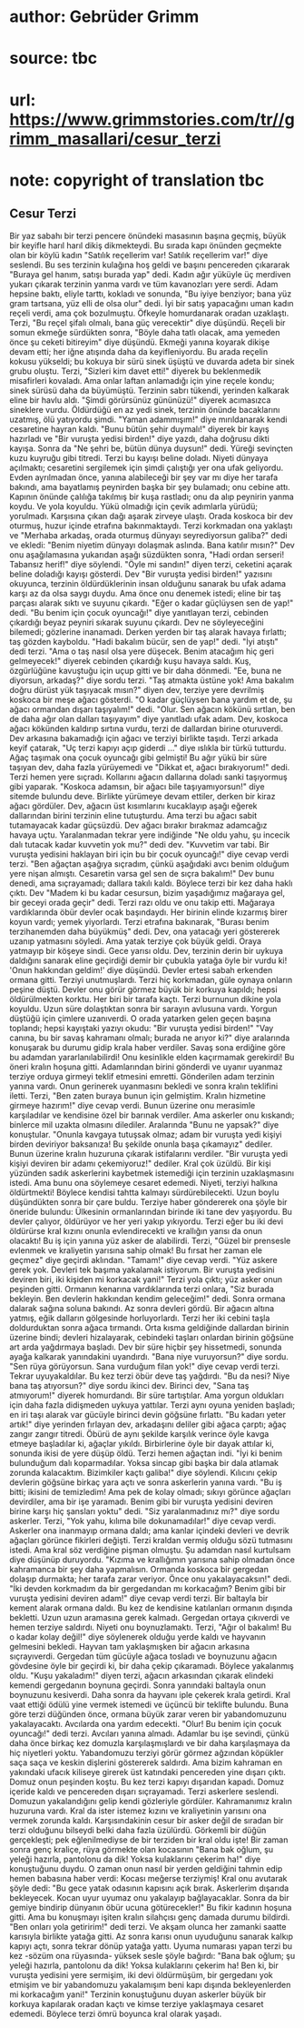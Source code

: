 # author: Gebrüder Grimm
# source: tbc
# url: https://www.grimmstories.com/tr//grimm_masallari/cesur_terzi
# note: copyright of translation tbc

## Cesur Terzi 

Bir yaz sabahı bir terzi pencere önündeki masasının başına geçmiş, büyük
bir keyifle harıl harıl dikiş dikmekteydi. Bu sırada kapı önünden
geçmekte olan bir köylü kadın "Satılık reçellerim var! Satılık
reçellerim var!" diye seslendi.
Bu ses terzinin kulağına hoş geldi ve başını pencereden çıkararak
"Buraya gel hanım, satışı burada yap" dedi.
Kadın ağır yüküyle üç merdiven yukarı çıkarak terzinin yanma vardı ve
tüm kavanozları yere serdi. Adam hepsine baktı, eliyle tarttı, kokladı
ve sonunda, "Bu iyiye benziyor; bana yüz gram tartsana, yüz elli de
olsa olur" dedi.
İyi bir satış yapacağını uman kadın reçeli verdi, ama çok bozulmuştu.
Öfkeyle homurdanarak oradan uzaklaştı.
Terzi, "Bu reçel şifalı olmalı, bana güç verecektir" diye düşündü.
Reçeli bir somun ekmeğe sürdükten sonra, "Böyle daha tatlı olacak, ama
yemeden önce şu ceketi bitireyim" diye düşündü.
Ekmeği yanına koyarak dikişe devam etti; her iğne atışında daha da
keyifleniyordu.
Bu arada reçelin kokusu yükseldi; bu kokuya bir sürü sinek üşüştü ve
duvarda adeta bir sinek grubu oluştu.
Terzi, "Sizleri kim davet etti!" diyerek bu beklenmedik misafirleri
kovaladı. Ama onlar laftan anlamadığı için yine reçele kondu; sinek
sürüsü daha da büyümüştü. Terzinin sabrı tükendi, yerinden kalkarak
eline bir havlu aldı. "Şimdi görürsünüz gününüzü!" diyerek acımasızca
sineklere vurdu. Öldürdüğü en az yedi sinek, terzinin önünde bacaklarını
uzatmış, ölü yatıyordu şimdi.
"Yaman adammışım!" diye mırıldanarak kendi cesaretine hayran kaldı.
"Bunu bütün şehir duymalı!" diyerek bir kayış hazırladı ve "Bir
vuruşta yedisi birden!" diye yazdı, daha doğrusu dikti kayışa.
Sonra da "Ne şehri be, bütün dünya duysun!" dedi.
Yüreği sevinçten kuzu kuyruğu gibi titredi.
Terzi bu kayışı beline doladı. Niyeti dünyaya açılmaktı; cesaretini
sergilemek için şimdi çalıştığı yer ona ufak geliyordu.
Evden ayrılmadan önce, yanına alabileceği bir şey var mı diye her tarafa
bakındı, ama bayatlamış peynirden başka bir şey bulamadı; onu cebine
attı.
Kapının önünde çalılığa takılmış bir kuşa rastladı; onu da alıp peynirin
yanma koydu.
Ve yola koyuldu. Yükü olmadığı için çevik adımlarla yürüdü; yorulmadı.
Karşısına çıkan dağı aşarak zirveye ulaştı. Orada koskoca bir dev
oturmuş, huzur içinde etrafına bakınmaktaydı. Terzi korkmadan ona
yaklaştı ve "Merhaba arkadaş, orada oturmuş dünyayı seyrediyorsun
galiba?" dedi ve ekledi: "Benim niyetim dünyayı dolaşmak aslında. Bana
katılır mısın?"
Dev onu aşağılamasına yukarıdan aşağı süzdükten sonra, "Hadi ordan
serseri! Tabansız herif!" diye söylendi.
"Öyle mi sandın!" diyen terzi, ceketini açarak beline doladığı kayışı
gösterdi.
Dev "Bir vuruşta yedisi birden!" yazısını okuyunca, terzinin
öldürdüklerinin insan olduğunu sanarak bu ufak adama karşı az da olsa
saygı duydu. Ama önce onu denemek istedi; eline bir taş parçası alarak
sıktı ve suyunu çıkardı.
"Eğer o kadar güçlüysen sen de yap!" dedi.
"Bu benim için çocuk oyuncağı!" diye yanıtlayan terzi, cebinden
çıkardığı beyaz peyniri sıkarak suyunu çıkardı.
Dev ne söyleyeceğini bilemedi; gözlerine inanamadı.
Derken yerden bir taş alarak havaya fırlattı; taş gözden kayboldu.
"Hadi bakalım bücür, sen de yap!" dedi.
"İyi atıştı" dedi terzi. "Ama o taş nasıl olsa yere düşecek. Benim
atacağım hiç geri gelmeyecek!" diyerek cebinden çıkardığı kuşu havaya
saldı.
Kuş, özgürlüğüne kavuştuğu için uçup gitti ve bir daha dönmedi. "Ee,
buna ne diyorsun, arkadaş?" diye sordu terzi.
"Taş atmakta üstüne yok! Ama bakalım doğru dürüst yük taşıyacak
mısın?" diyen dev, terziye yere devrilmiş koskoca bir meşe ağacı
gösterdi.
"O kadar güçlüysen bana yardım et de, şu ağacı ormandan dışarı
taşıyalım!" dedi.
"Olur. Sen ağacın kökünü sırtlan, ben de daha ağır olan dalları
taşıyayım" diye yanıtladı ufak adam.
Dev, koskoca ağacı kökünden kaldırıp sırtına vurdu, terzi de dallardan
birine oturuverdi. Dev arkasına bakamadığı için ağacı ve terziyi
birlikte taşıdı.
Terzi arkada keyif çatarak, "Uç terzi kapıyı açıp giderdi ..." diye
ıslıkla bir türkü tutturdu. Ağaç taşımak ona çocuk oyuncağı gibi
gelmişti!
Bu ağır yükü bir süre taşıyan dev, daha fazla yürüyemedi ve "Dikkat et,
ağacı bırakıyorum!" dedi.
Terzi hemen yere sıçradı. Kollarını ağacın dallarına doladı sanki
taşıyormuş gibi yaparak. "Koskoca adamsın, bir ağacı bile
taşıyamıyorsun!" diye sitemde bulundu deve.
Birlikte yürümeye devam ettiler, derken bir kiraz ağacı gördüler.
Dev, ağacın üst kısımlarını kucaklayıp aşağı eğerek dallarından birini
terzinin eline tutuşturdu.
Ama terzi bu ağacı sabit tutamayacak kadar güçsüzdü. Dev ağacı bırakır
bırakmaz adamcağız havaya uçtu. Yaralanmadan tekrar yere indiğinde "Ne
oldu yahu, şu incecik dalı tutacak kadar kuvvetin yok mu?" dedi dev.
"Kuvvetim var tabi. Bir vuruşta yedisini haklayan biri için bu bir
çocuk oyuncağı!" diye cevap verdi terzi.
"Ben ağaçtan aşağıya sıçradım, çünkü aşağıdaki avcı benim olduğum yere
nişan almıştı. Cesaretin varsa gel sen de sıçra bakalım!"
Dev bunu denedi, ama sıçrayamadı; dallara takılı kaldı. Böylece terzi
bir kez daha haklı çıktı.
Dev "Madem ki bu kadar cesursun, bizim yaşadığımız mağaraya gel, bir
geceyi orada geçir" dedi. Terzi razı oldu ve onu takip etti.
Mağaraya vardıklarında öbür devler ocak başındaydı. Her birinin elinde
kızarmış birer koyun vardı; yemek yiyorlardı.
Terzi etrafına bakınarak, "Burası benim terzihanemden daha büyükmüş"
dedi.
Dev, ona yatacağı yeri göstererek uzanıp yatmasını söyledi. Ama yatak
terziye çok büyük geldi. Oraya yatmayıp bir köşeye sindi.
Gece yarısı oldu. Dev, terzinin derin bir uykuya daldığını sanarak eline
geçirdiği demir bir çubukla yatağa öyle bir vurdu ki! 'Onun hakkından
geldim!' diye düşündü.
Devler ertesi sabah erkenden ormana gitti. Terziyi unutmuşlardı. Terzi
hiç korkmadan, güle oynaya onların peşine düştü. Devler onu görür görmez
büyük bir korkuya kapıldı; hepsi öldürülmekten korktu. Her biri bir
tarafa kaçtı.
Terzi burnunun dikine yola koyuldu. Uzun süre dolaştıktan sonra bir
sarayın avlusuna vardı. Yorgun düştüğü için çimlere uzanıverdi. O orada
yatarken gelen geçen başına toplandı; hepsi kayıştaki yazıyı okudu:
"Bir vuruşta yedisi birden!"
"Vay canına, bu bir savaş kahramanı olmalı; burada ne arıyor ki?" diye
aralarında konuşarak bu durumu gidip krala haber verdiler.
Savaş sona erdiğine göre bu adamdan yararlanılabilirdi!
Onu kesinlikle elden kaçırmamak gerekirdi!
Bu öneri kralın hoşuna gitti. Adamlarından birini gönderdi ve uyanır
uyanmaz terziye orduya girmeyi teklif etmesini emretti. Gönderilen adam
terzinin yanına vardı. Onun gerinerek uyanmasını bekledi ve sonra kralın
teklifini iletti.
Terzi, "Ben zaten buraya bunun için gelmiştim. Kralın hizmetine girmeye
hazırım!" diye cevap verdi.
Bunun üzerine onu merasimle karşıladılar ve kendisine özel bir barınak
verdiler. Ama askerler onu kıskandı; binlerce mil uzakta olmasını
dilediler. Aralarında "Bunu ne yapsak?" diye konuştular. "Onunla
kavgaya tutuşsak olmaz; adam bir vuruşta yedi kişiyi birden deviriyor
baksanıza! Bu şekilde onunla başa çıkamayız" dediler.
Bunun üzerine kralın huzuruna çıkarak istifalarını verdiler. "Bir
vuruşta yedi kişiyi deviren bir adamı çekemiyoruz!" dediler.
Kral çok üzüldü. Bir kişi yüzünden sadık askerlerini kaybetmek
istemediği için terzinin uzaklaşmasını istedi. Ama bunu ona söylemeye
cesaret edemedi. Niyeti, terziyi halkına öldürtmekti!
Böylece kendisi tahtta kalmayı sürdürebilecekti.
Uzun boylu düşündükten sonra bir çare buldu. Terziye haber göndererek
ona şöyle bir öneride bulundu: Ülkesinin ormanlarından birinde iki tane
dev yaşıyordu. Bu devler çalıyor, öldürüyor ve her yeri yakıp yıkıyordu.
Terzi eğer bu iki devi öldürürse kral kızını onunla evlendirecekti ve
krallığın yarısı da onun olacaktı! Bu iş için yanına yüz asker de
alabilirdi. Terzi, "Güzel bir prensesle evlenmek ve kraliyetin yarısına
sahip olmak! Bu fırsat her zaman ele geçmez" diye geçirdi aklından.
"Tamam!" diye cevap verdi. "Yüz askere gerek yok. Devleri tek başıma
yakalamak istiyorum. Bir vuruşta yedisini deviren biri, iki kişiden mi
korkacak yani!"
Terzi yola çıktı; yüz asker onun peşinden gitti. Ormanın kenarına
vardıklarında terzi onlara, "Siz burada bekleyin. Ben devlerin
hakkından kendim geleceğim!" dedi. Sonra ormana dalarak sağına soluna
bakındı.
Az sonra devleri gördü. Bir ağacın altına yatmış, eğik dalların
gölgesinde horluyorlardı.
Terzi her iki cebini taşla doldurduktan sonra ağaca tırmandı. Orta kısma
geldiğinde dallardan birinin üzerine bindi; devleri hizalayarak,
cebindeki taşları onlardan birinin göğsüne art arda yağdırmaya başladı.
Dev bir süre hiçbir şey hissetmedi, sonunda ayağa kalkarak yanındakini
uyandırdı.
"Bana niye vuruyorsun?" diye sordu.
"Sen rüya görüyorsun. Sana vurduğum filan yok!" diye cevap verdi
terzi.
Tekrar uyuyakaldılar. Bu kez terzi öbür deve taş yağdırdı.
"Bu da nesi? Niye bana taş atıyorsun?" diye sordu ikinci dev.
Birinci dev, "Sana taş atmıyorum!" diyerek homurdandı. Bir süre
tartıştılar. Ama yorgun oldukları için daha fazla didişmeden uykuya
yattılar.
Terzi aynı oyuna yeniden başladı; en iri taşı alarak var gücüyle birinci
devin göğsüne fırlattı.
"Bu kadarı yeter artık!" diye yerinden fırlayan dev, arkadaşını
deliler gibi ağaca çarptı; ağaç zangır zangır titredi. Öbürü de aynı
şekilde karşılık verince öyle kavga etmeye başladılar ki, ağaçlar
yıkıldı. Birbirlerine öyle bir dayak attılar ki, sonunda ikisi de yere
düşüp öldü.
Terzi hemen ağaçtan indi. "İyi ki benim bulunduğum dalı koparmadılar.
Yoksa sincap gibi başka bir dala atlamak zorunda kalacaktım. Bizimkiler
kaçtı galiba!" diye söylendi. Kılıcını çekip devlerin göğsüne birkaç
yara açtı ve sonra askerlerin yanına vardı.
"Bu iş bitti; ikisini de temizledim! Ama pek de kolay olmadı; sıkıyı
görünce ağaçları devirdiler, ama bir işe yaramadı. Benim gibi bir
vuruşta yedisini deviren birine karşı hiç şansları yoktu" dedi.
"Siz yaralanmadınız mı?" diye sordu askerler.
Terzi, "Yok yahu, kılıma bile dokunamadılar!" diye cevap verdi.
Askerler ona inanmayıp ormana daldı; ama kanlar içindeki devleri ve
devrik ağaçları görünce fikirleri değişti.
Terzi kraldan vermiş olduğu sözü tutmasını istedi. Ama kral söz
verdiğine pişman olmuştu. Şu adamdan nasıl kurtulsam diye düşünüp
duruyordu.
"Kızıma ve krallığımın yarısına sahip olmadan önce kahramanca bir şey
daha yapmalısın. Ormanda koskoca bir gergedan dolaşıp durmakta; her
tarafa zarar veriyor. Önce onu yakalayacaksın!" dedi.
"İki devden korkmadım da bir gergedandan mı korkacağım? Benim gibi bir
vuruşta yedisini deviren adam!" diye cevap verdi terzi.
Bir baltayla bir kement alarak ormana daldı. Bu kez de kendisine
katılanları ormanın dışında bekletti. Uzun uzun aramasına gerek kalmadı.
Gergedan ortaya çıkıverdi ve hemen terziye saldırdı. Niyeti onu
boynuzlamaktı.
Terzi, "Ağır ol bakalım! Bu o kadar kolay değil!" diye söylenerek
olduğu yerde kaldı ve hayvanın gelmesini bekledi. Hayvan tam
yaklaşmışken bir ağacın arkasına sıçrayıverdi. Gergedan tüm gücüyle
ağaca tosladı ve boynuzunu ağacın gövdesine öyle bir geçirdi ki, bir
daha çekip çıkaramadı. Böylece yakalanmış oldu.
"Kuşu yakaladım!" diyen terzi, ağacın arkasından çıkarak elindeki
kemendi gergedanın boynuna geçirdi. Sonra yanındaki baltayla onun
boynuzunu kesiverdi. Daha sonra da hayvanı iple çekerek krala getirdi.
Kral vaat ettiği ödülü yine vermek istemedi ve üçüncü bir teklifte
bulundu. Buna göre terzi düğünden önce, ormana büyük zarar veren bir
yabandomuzunu yakalayacaktı. Avcılarda ona yardım edecekti.
"Olur! Bu benim için çocuk oyuncağı!" dedi terzi.
Avcıları yanına almadı. Adamlar bu işe sevindi, çünkü daha önce birkaç
kez domuzla karşılaşmışlardı ve bir daha karşılaşmaya da hiç niyetleri
yoktu.
Yabandomuzu terziyi görür görmez ağzından köpükler saça saça ve keskin
dişlerini göstererek saldırdı. Ama bizim kahraman en yakındaki ufacık
kiliseye girerek üst katındaki pencereden yine dışarı çıktı. Domuz onun
peşinden koştu. Bu kez terzi kapıyı dışarıdan kapadı. Domuz içeride
kaldı ve pencereden dışarı sıçrayamadı. Terzi askerlere seslendi.
Domuzun yakalandığını gelip kendi gözleriyle gördüler.
Kahramanımız kralın huzuruna vardı. Kral da ister istemez kızını ve
kraliyetinin yarısını ona vermek zorunda kaldı.
Karşısındakinin cesur bir asker değil de sıradan bir terzi olduğunu
bilseydi belki daha fazla üzülürdü.
Görkemli bir düğün gerçekleşti; pek eğlenilmediyse de bir terziden bir
kral oldu işte!
Bir zaman sonra genç kraliçe, rüya görmekte olan kocasının "Bana bak
oğlum, şu yeleği hazırla, pantolonu da dik! Yoksa kulaklarını çekerim
ha!" diye konuştuğunu duydu. O zaman onun nasıl bir yerden geldiğini
tahmin edip hemen babasına haber verdi: Kocası meğerse terziymiş!
Kral onu avutarak şöyle dedi: "Bu gece yatak odasının kapısını açık
bırak. Askerlerim dışarıda bekleyecek. Kocan uyur uyumaz onu yakalayıp
bağlayacaklar. Sonra da bir gemiye bindirip dünyanın öbür ucuna
götürecekler!"
Bu fikir kadının hoşuna gitti. Ama bu konuşmayı işiten kralın silahçısı
genç damada durumu bildirdi. "Ben onları yola getiririm!" dedi terzi.
Ve akşam olunca her zamanki saatte karısıyla birlikte yatağa gitti. Az
sonra karısı onun uyuduğunu sanarak kalkıp kapıyı açtı, sonra tekrar
dönüp yatağa yattı. Uyuma numarası yapan terzi bu kez -sözüm ona
rüyasında- yüksek sesle şöyle bağırdı:
"Bana bak oğlum; şu yeleği hazırla, pantolonu da dik! Yoksa kulaklarını
çekerim ha! Ben ki, bir vuruşta yedisini yere sermişim, iki devi
öldürmüşüm, bir gergedanı yok etmişim ve bir yabandomuzu yakalamışım
beni kapı dışında bekleyenlerden mi korkacağım yani!"
Terzinin konuştuğunu duyan askerler büyük bir korkuya kapılarak oradan
kaçtı ve kimse terziye yaklaşmaya cesaret edemedi. Böylece terzi ömrü
boyunca kral olarak yaşadı.
